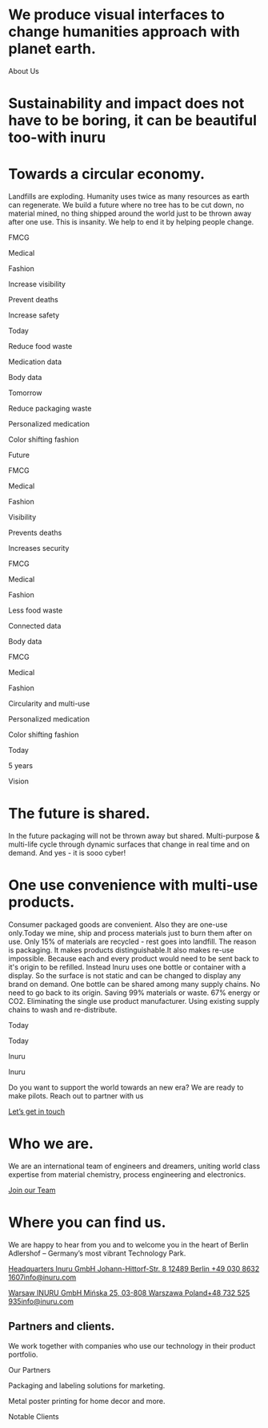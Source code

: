 We produce visual interfaces to change
humanities approach with planet earth.
==========

About Us

Sustainability and
impact does not have to be boring, it can be beautiful too-with inuru
==========

Towards a circular economy.
==========

Landfills are exploding. Humanity uses twice as many resources as earth can regenerate. We build a future where no tree has to be cut down, no material mined, no thing shipped around the world just to be thrown away after one use. This is insanity. We help to end it by helping people change.

FMCG

Medical

Fashion

Increase visibility

Prevent deaths

Increase safety

Today

Reduce food waste

Medication data

Body data

Tomorrow

Reduce packaging waste

Personalized medication

Color shifting fashion

Future

FMCG

Medical

Fashion

Visibility

Prevents deaths

Increases security

FMCG

Medical

Fashion

Less food waste

Connected data

Body data

FMCG

Medical

Fashion

Circularity and multi-use

Personalized medication

Color shifting fashion

Today

5 years

Vision

The future is shared.
==========

In the future packaging will not be thrown away but shared. Multi-purpose & multi-life cycle through dynamic surfaces that change in real time and on demand. And yes - it is sooo cyber!

One use convenience
with multi-use products.
==========

Consumer packaged goods are convenient. Also they are one-use only.Today we mine, ship and process materials just to burn them after on use. Only 15% of materials are recycled - rest goes into landfill. The reason is packaging. It makes products distinguishable.It also makes re-use impossible. Because each and every product would need to be sent back to it's origin to be refilled. Instead Inuru uses one bottle or container with a display. So the surface is not static and can be changed to display any brand on demand. One bottle can be shared among many supply chains. No need to go back to its origin. Saving 99% materials or waste. 67% energy or CO2. Eliminating the single use product manufacturer. Using existing supply chains to wash and re-distribute.

Today

Today

Inuru

Inuru

Do you want to support the world
towards an new era? We are ready to make pilots. Reach out to partner with us

[Let’s get in touch](/about/contact)

Who we are.
==========

We are an international team of engineers and dreamers, uniting world class expertise from material chemistry, process engineering and electronics.

[Join our Team](/about/jobs)

Where you can find us.
==========

We are happy to hear from you and to welcome you in the
heart of Berlin Adlershof – Germany’s most vibrant Technology Park.

[Headquarters Inuru GmbH ‍Johann-Hittorf-Str. 8 12489 Berlin \+49 030 8632 1607](https://www.google.com/maps/place/Inuru/@52.4313526,13.5214978,17z/data=!3m2!4b1!5s0x47a8493b32052a17:0xae8811380b10bc44!4m5!3m4!1s0x47a8462352996a8d:0x6438c312968ff933!8m2!3d52.4313493!4d13.5236865)[info@inuru.com](mailto:info@inuru.com?subject=Information)

[Warsaw INURU GmbH Mińska 25, 03-808 Warszawa Poland](https://www.google.com/maps/place/%C5%BBelazna+59,+00-848+Warszawa,+Poland/@52.2339508,20.9892896,17z/data=!4m9!1m2!2m1!1sInuru+Poland+Sp.+z+o.o.Zelazna+59A00-848+Warsaw!3m5!1s0x471ecc85bc000d9b:0xe0d4b31b75b6cfb6!8m2!3d52.2339361!4d20.9909302!15sCi9JbnVydSBQb2xhbmQgU3AuIHogby5vLlplbGF6bmEgNTlBMDAtODQ4IFdhcnNhd5IBEGdlb2NvZGVkX2FkZHJlc3PgAQA)[+48 732 525 935](tel:+48732525935)[info@inuru.com](mailto:info@inuru.com?subject=Information)

Partners and clients.
----------

We work together with companies who use our technology in their product portfolio.

Our Partners

Packaging and labeling solutions for marketing.

Metal poster printing for home decor and more.

Notable Clients
